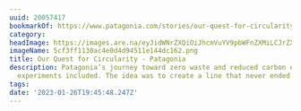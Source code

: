 ```yaml
---
uuid: 20057417
bookmarkOf: https://www.patagonia.com/stories/our-quest-for-circularity/story-96496.html
category: 
headImage: https://images.are.na/eyJidWNrZXQiOiJhcmVuYV9pbWFnZXMiLCJrZXkiOiIyMDA1NzQxNy9vcmlnaW5hbF81Y2YzZmYxMTMwYWM0ZTBkNGQ5NDUxMWUxNDRkYzE2Mi5wbmciLCJlZGl0cyI6eyJyZXNpemUiOnsid2lkdGgiOjEyMDAsImhlaWdodCI6MTIwMCwiZml0IjoiaW5zaWRlIiwid2l0aG91dEVubGFyZ2VtZW50Ijp0cnVlfSwid2VicCI6eyJxdWFsaXR5Ijo5MH0sImpwZWciOnsicXVhbGl0eSI6OTB9LCJyb3RhdGUiOm51bGx9fQ==?bc=0
imageName: 5cf3ff1130ac4e0d4d94511e144dc162.png
title: Our Quest for Circularity - Patagonia
description: Patagonia’s journey toward zero waste and reduced carbon emissions, failed
  experiments included. The idea was to create a line that never ended up in a
tags: 
date: '2023-01-26T19:45:48.247Z'
---
```

